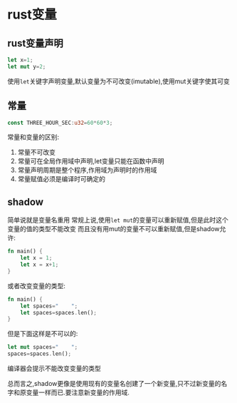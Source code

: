 # rust变量

## rust变量声明

```rust
let x=1;
let mut y=2;
```

使用`let`关键字声明变量,默认变量为不可改变(imutable),使用mut关键字使其可变

## 常量

```rust
const THREE_HOUR_SEC:u32=60*60*3;
```

常量和变量的区别:

1. 常量不可改变
2. 常量可在全局作用域中声明,let变量只能在函数中声明
3. 常量声明周期是整个程序,作用域为声明时的作用域
4. 常量赋值必须是编译时可确定的

## shadow

简单说就是变量名重用
常规上说,使用`let mut`的变量可以重新赋值,但是此时这个变量的值的类型不能改变
而且没有用mut的变量不可以重新赋值,但是shadow允许:

```rust
fn main() {
	let x = 1;
	let x = x+1;
}
```

或者改变变量的类型:

```rust
fn main() {
	let spaces="    ";
	let spaces=spaces.len();
}
```

但是下面这样是不可以的:

```rust
let mut spaces="    ";
spaces=spaces.len();
```

编译器会提示不能改变变量的类型

总而言之,shadow更像是使用现有的变量名创建了一个新变量,只不过新变量的名字和原变量一样而已.要注意新变量的作用域.